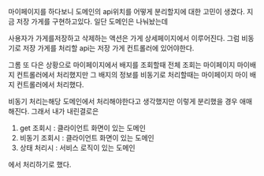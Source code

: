 마이페이지를 하다보니 도메인의 api위치를 어떻게 분리할지에 대한 고민이 생겼다.
지금 저장 가게를 구현하고있다. 일단 도메인은 나눠놨는데

사용자가 가게를저장하고 삭제하는 액션은 가게 상세페이지에서 이루어진다.
그럼 비동기로 저장 가게를 처리할 api는 저장 가게 컨트롤러에 있어야한다.

그롬 또 다은 상황으로 마이페이지에서 배지를 조회할때 전체 조회는 마이페이지 마이배지 컨트롤러에서 처리했지만 그 배지의 정보를 비동기로 처리할때는 마이페이지 마이 배지 컨트롤러에서 처리했다.

비동기 처리는해당 도메인에서 처리해야한다고 생각했지만 이렇게 분리했을 경우 애매해진다.
그래서 내가 내린결로은

1. get 조회시 : 클라이언트 화면이 있는 도메인
2. 비동기 조회시 : 클라이언트 화면이 있는 도메인
3. 상태 처리시 : 서비스 로직이 있는 도메인

에서 처리하기로 했다.